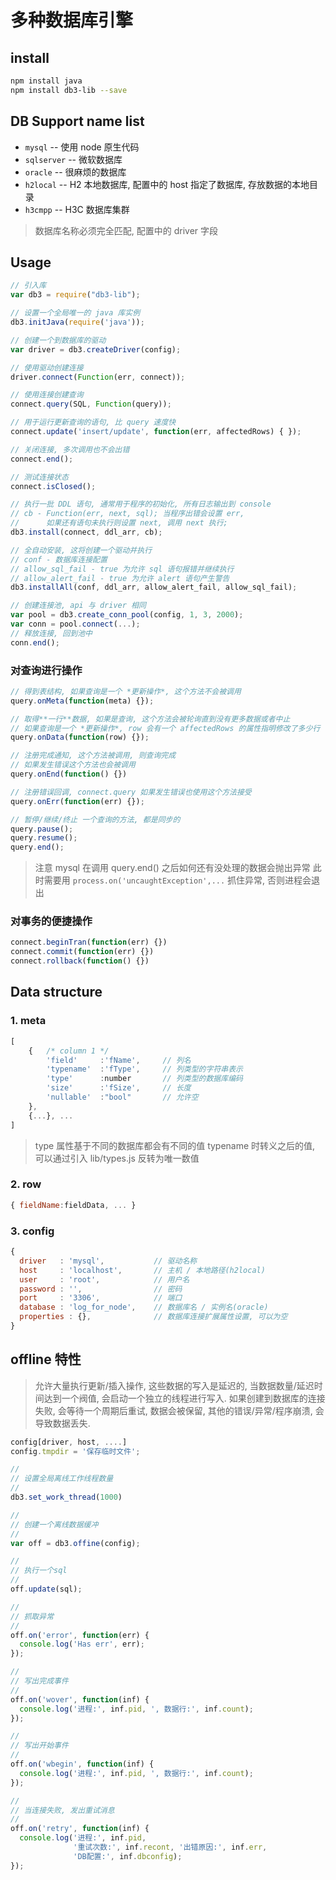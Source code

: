 # 多种数据库引擎

## install

```bash
npm install java
npm install db3-lib --save
```


## DB Support name list

* `mysql`         -- 使用 node 原生代码
* `sqlserver`     -- 微软数据库
* `oracle`        -- 很麻烦的数据库
* `h2local`       -- H2 本地数据库, 配置中的 host 指定了数据库, 存放数据的本地目录
* `h3cmpp`        -- H3C 数据库集群


> 数据库名称必须完全匹配, 配置中的 driver 字段


## Usage

```js
// 引入库
var db3 = require("db3-lib");

// 设置一个全局唯一的 java 库实例
db3.initJava(require('java'));

// 创建一个到数据库的驱动
var driver = db3.createDriver(config);

// 使用驱动创建连接
driver.connect(Function(err, connect));

// 使用连接创建查询
connect.query(SQL, Function(query));

// 用于运行更新查询的语句, 比 query 速度快
connect.update('insert/update', function(err, affectedRows) { });

// 关闭连接, 多次调用也不会出错
connect.end();

// 测试连接状态
connect.isClosed();

// 执行一批 DDL 语句, 通常用于程序的初始化, 所有日志输出到 console
// cb - Function(err, next, sql); 当程序出错会设置 err,
//      如果还有语句未执行则设置 next, 调用 next 执行;
db3.install(connect, ddl_arr, cb);

// 全自动安装, 这将创建一个驱动并执行
// conf - 数据库连接配置
// allow_sql_fail - true 为允许 sql 语句报错并继续执行
// allow_alert_fail - true 为允许 alert 语句产生警告
db3.installAll(conf, ddl_arr, allow_alert_fail, allow_sql_fail);

// 创建连接池, api 与 driver 相同
var pool = db3.create_conn_pool(config, 1, 3, 2000);
var conn = pool.connect(...);
// 释放连接, 回到池中
conn.end();
```


### 对查询进行操作

```js
// 得到表结构, 如果查询是一个 *更新操作*, 这个方法不会被调用
query.onMeta(function(meta) {});

// 取得**一行**数据, 如果是查询, 这个方法会被轮询直到没有更多数据或者中止
// 如果查询是一个 *更新操作*, row 会有一个 affectedRows 的属性指明修改了多少行
query.onData(function(row) {});

// 注册完成通知, 这个方法被调用, 则查询完成
// 如果发生错误这个方法也会被调用
query.onEnd(function() {})

// 注册错误回调, connect.query 如果发生错误也使用这个方法接受
query.onErr(function(err) {});

// 暂停/继续/终止 一个查询的方法, 都是同步的
query.pause();
query.resume();
query.end();
```

> 注意  mysql 在调用 query.end() 之后如何还有没处理的数据会抛出异常
> 此时需要用 `process.on('uncaughtException',...` 抓住异常, 否则进程会退出


### 对事务的便捷操作

```js
connect.beginTran(function(err) {})
connect.commit(function(err) {})
connect.rollback(function() {})
```


## Data structure

### 1. meta

```js
[
    {   /* column 1 */
        'field'     :'fName',     // 列名
        'typename'  :'fType',     // 列类型的字符串表示
        'type'      :number       // 列类型的数据库编码
        'size'      :'fSize',     // 长度
        'nullable'  :"bool"       // 允许空
    },
    {...}, ...
]
```
> type 属性基于不同的数据库都会有不同的值
> typename 时转义之后的值, 可以通过引入 lib/types.js 反转为唯一数值

### 2. row

```js
{ fieldName:fieldData, ... }
```

### 3. config

```js
{
  driver   : 'mysql',           // 驱动名称
  host     : 'localhost',       // 主机 / 本地路径(h2local)
  user     : 'root',            // 用户名
  password : '',                // 密码
  port     : '3306',            // 端口
  database : 'log_for_node',    // 数据库名 / 实例名(oracle)
  properties : {},              // 数据库连接扩展属性设置, 可以为空
}
```


## offline 特性

> 允许大量执行更新/插入操作, 这些数据的写入是延迟的,
> 当数据数量/延迟时间达到一个阀值, 会启动一个独立的线程进行写入.
> 如果创建到数据库的连接失败, 会等待一个周期后重试, 数据会被保留,
> 其他的错误/异常/程序崩溃, 会导致数据丢失.


```js
config[driver, host, ....]
config.tmpdir = '保存临时文件';

//
// 设置全局离线工作线程数量
//
db3.set_work_thread(1000)

//
// 创建一个离线数据缓冲
//
var off = db3.offine(config);

//
// 执行一个sql
//
off.update(sql);

//
// 抓取异常
//
off.on('error', function(err) {
  console.log('Has err', err);
});

//
// 写出完成事件
//
off.on('wover', function(inf) {
  console.log('进程:', inf.pid, ', 数据行:', inf.count);
});

//
// 写出开始事件
//
off.on('wbegin', function(inf) {
  console.log('进程:', inf.pid, ', 数据行:', inf.count);
});

//
// 当连接失败, 发出重试消息
//
off.on('retry', function(inf) {
  console.log('进程:', inf.pid,
              '重试次数:', inf.recont, '出错原因:', inf.err,
              'DB配置:', inf.dbconfig);
});
```
